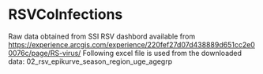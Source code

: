 # RSVCoInfections

Raw data obtained from SSI RSV dashbord available from https://experience.arcgis.com/experience/220fef27d07d438889d651cc2e00076c/page/RS-virus/
Following excel file is used from the downloaded data: 02_rsv_epikurve_season_region_uge_agegrp


